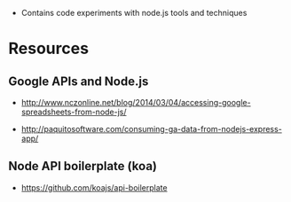 * Contains code experiments with node.js tools and techniques



# Resources

## Google APIs and Node.js

* http://www.nczonline.net/blog/2014/03/04/accessing-google-spreadsheets-from-node-js/

* http://paquitosoftware.com/consuming-ga-data-from-nodejs-express-app/

## Node API boilerplate (koa)

* https://github.com/koajs/api-boilerplate
